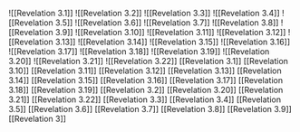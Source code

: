 ![[Revelation 3.1]]
![[Revelation 3.2]]
![[Revelation 3.3]]
![[Revelation 3.4]]
![[Revelation 3.5]]
![[Revelation 3.6]]
![[Revelation 3.7]]
![[Revelation 3.8]]
![[Revelation 3.9]]
![[Revelation 3.10]]
![[Revelation 3.11]]
![[Revelation 3.12]]
![[Revelation 3.13]]
![[Revelation 3.14]]
![[Revelation 3.15]]
![[Revelation 3.16]]
![[Revelation 3.17]]
![[Revelation 3.18]]
![[Revelation 3.19]]
![[Revelation 3.20]]
![[Revelation 3.21]]
![[Revelation 3.22]]
[[Revelation 3.1]]
[[Revelation 3.10]]
[[Revelation 3.11]]
[[Revelation 3.12]]
[[Revelation 3.13]]
[[Revelation 3.14]]
[[Revelation 3.15]]
[[Revelation 3.16]]
[[Revelation 3.17]]
[[Revelation 3.18]]
[[Revelation 3.19]]
[[Revelation 3.2]]
[[Revelation 3.20]]
[[Revelation 3.21]]
[[Revelation 3.22]]
[[Revelation 3.3]]
[[Revelation 3.4]]
[[Revelation 3.5]]
[[Revelation 3.6]]
[[Revelation 3.7]]
[[Revelation 3.8]]
[[Revelation 3.9]]
[[Revelation 3]]
